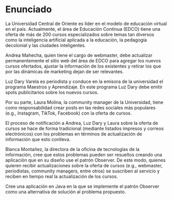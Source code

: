 # Enunciado

La Universidad Central de Oriente es líder en el modelo de educación virtual en el país. Actualmente, el área de Educación Contínua (EDCO) tiene una oferta de más de 200 cursos especializados sobre temas tan diversos como la inteligencia artificial aplicada a la educación, la pedagogía decolonial y las ciudades inteligentes.

Andrea Mahecha, quien tiene el cargo de webmaster, debe actualizar permanentemente el sitio web del área de EDCO para agregar los nuevos cursos ofertados, ajustar la información de los existentes y retirar los que por las dinámicas de marketing dejan de ser relevantes.

Luz Dary Varela es periodista y conduce en la emisora de la universidad el programa Maestros y Aprendizaje. En este programa Luz Dary debe emitir spots publicitarios sobre los nuevos cursos.

Por su parte, Laura Molina, la community manager de la Universidad, tiene como responsabilidad crear posts en las redes sociales más populares (e.g., Instagram, TikTok, Facebook) con la oferta de cursos.

El proceso de notificación a Andrea, Luz Dary y Laura sobre la oferta de cursos se hace de forma tradicional (mediante listados impresos y correos electrónicos) con los problemas en términos de actualización de información que esto conlleva.

Blanca Montañez, la directora de la oficina de tecnologías de la información, cree que estos problemas pueden ser resueltos creando una aplicación que en su diseño use el patrón Observer. De este modo, quienes quieren recibir actualizaciones sobre la oferta de cursos (e.g., webmaster, periodistas, community managers, entre otros) se suscriben al servicio y reciben en tiempo real la actualización de los cursos.

Cree una aplicación en Java en la que se implemente el patrón Observer como una alternativa de solución al problema propuesto.
